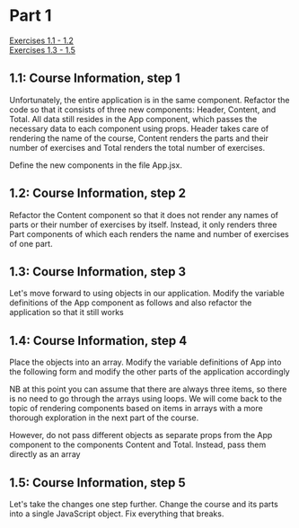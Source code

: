 # Part 1

[Exercises 1.1 - 1.2](https://fullstackopen.com/en/part1/introduction_to_react#exercises-1-1-1-2)
<br>
[Exercises 1.3 - 1.5](https://fullstackopen.com/en/part1/java_script#exercises-1-3-1-5)

## 1.1: Course Information, step 1

Unfortunately, the entire application is in the same component. Refactor the code so that it consists of three new components: Header, Content, and Total. All data still resides in the App component, which passes the necessary data to each component using props. Header takes care of rendering the name of the course, Content renders the parts and their number of exercises and Total renders the total number of exercises.

Define the new components in the file App.jsx.

## 1.2: Course Information, step 2

Refactor the Content component so that it does not render any names of parts or their number of exercises by itself. Instead, it only renders three Part components of which each renders the name and number of exercises of one part.

## 1.3: Course Information, step 3

Let's move forward to using objects in our application. Modify the variable definitions of the App component as follows and also refactor the application so that it still works

## 1.4: Course Information, step 4

Place the objects into an array. Modify the variable definitions of App into the following form and modify the other parts of the application accordingly

NB at this point you can assume that there are always three items, so there is no need to go through the arrays using loops. We will come back to the topic of rendering components based on items in arrays with a more thorough exploration in the next part of the course.

However, do not pass different objects as separate props from the App component to the components Content and Total. Instead, pass them directly as an array

## 1.5: Course Information, step 5

Let's take the changes one step further. Change the course and its parts into a single JavaScript object. Fix everything that breaks.
